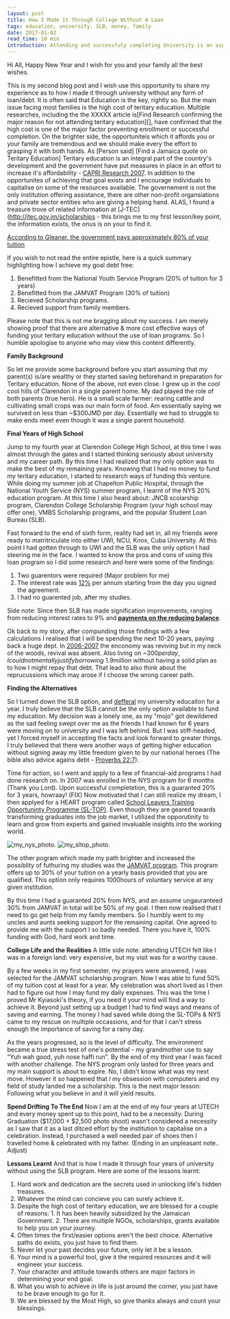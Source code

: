 ```yaml
---
layout: post
title: How I Made It Through College Without A Loan
tags: education, university, SLB, money, family
date: 2017-01-02
read_time: 10 min
introduction: Attending and successfuly completing University is an asperation of many, however the main challenge facing most families is the cost. Despite the various challenges I was able to accomplish this dream by funding my teritary educaiton without the need for a loan from the SLB. I wish to share how I manage to pull of such a difficult.
---
```


Hi All, Happy New Year and I wish for you and your family all the best wishes.

This is my second blog post and I wish use this opportunity to share my experience as to how I made it through university without any form of loan/debt. It is often said that Education is the key, rightly so. But the main issue facing most families is the high cost of teritary education. Multiple researches, including the the XXXXX article is[Find Research confirming the major reason for not attending teritary education][], have confirmed that the high cost is one of the major factor preventing enrollment or successful completion. On the brighter side, the opportuniteis which it affords you or your family are tremendous and we should make every the effort to grasping it with both hands. As [Person said] [Find a Jamaica quote on Teritary Education] Teritary education is an integral part of the country's development and the government have put measures in place in an effort to increase it's affordability - [CAPRI Research 2007](http://www.capricaribbean.com/sites/default/files/public/documents/briefing_paper/funding_tertiary_education_in_jamaica.pdf). In addition to the opportunites of achieving that goal exists and I encourage individuals to capitalise on some of the resources available. The governement is not the only institution offering assistance, there are other non-profit organsiations and private sector entities who are giving a helping hand. ALAS, I found a treasure trove of related information at [J-TEC](http://jtec.gov.jm/scholarships - this brings me to my first lesson/key point, the information exists, the onus is on your to find it. 

[According to Gleaner, the government pays approximately 80% of your tuition ](http://jamaica-gleaner.com/gleaner/20100816/lead/lead2.html)


If you wish to not read the entire epistle, here is a quick summary highlighting how I achieve my goal debt free:
1. Benefitted from the National Youth Service Program (20% of tuition for 3 years)
2. Benefitted from the JAMVAT Program (30% of tuition)
3. Recieved Scholarship programs.
4. Recieved support from family members.

Please note that this is not me bragging about my success. I am merely showing proof that there are alternative & more cost effective ways of funding your teritary education without the use of loan programs. So I humble apologise to anyone who may view this content differently.


**Family Background**

So let me provide some background before you start assuming that my parent(s) is/are wealthy or they started saving beforehand in preparation for Teritary education. None of the above, not even close. I grew up in the cool cool hills of Clarendon in a single parent home. My dad played the role of both parents (true hero). He is a small scale farmer: rearing cattle and cultivating small crops was our main form of food. Am essentially saying we survived on less than ~$300JMD per day. Essentially we had to struggle to make ends meet even though it was a single parent household.


**Final Years of High School**

Jump to my fourth year at Clarendon College High School, at this time I was almost through the gates and I started thinking seriously about university and my career path. By this time I had realized that my only option was to make the best of my remaining years. Knowing that I had no money to fund my teritary education, I started to research ways of funding this venture. While doing my summer job at Chapelton Public Hospital, through the National Youth Service (NYS) summer program, I learnt of the NYS 20% education program. At this time I also heard about: JNCB scolarship program, Clarendon College Scholarship Program (your high school may offer one), VMBS Scholarship programs, and the popular Student Loan Bureau (SLB). 

Fast forward to the end of sixth form, reality had set in, all my friends were ready to matritriculate into either UWI, NCU, Knox, Cuba University. At this point I had gotten through to UWI and the SLB was the only option I had steering me in the face. I wanted to know the pros and cons of using this loan program so I did some research and here were some of the findings:
1. Two guarentors were required (Major problem for me)
2. The interest rate was [12%](http://www.slbja.com/annualreports/SLB-Annual-Report-2011-2012.pdf) per annum starting from the day you signed the agreement.
3. I had no guarented job, after my studies.

Side note: Since then SLB has made signification improvements, ranging from reducing interest rates to 9% and [**payments on the reducing balance**](https://www.slbja.com/news.detail.aspx?DetailID=85).

Ok back to my story, after compunding those findings with a few calculations I realised that I will be spending the next 10-20 years, paying back a huge dept. In [2006-2007](http://www.caribank.org/uploads/publications-reports/economics-statistics/annual-economic-review/annual-economic-review-2006/jamaica/AER2006_Jamaica.pdf) the enconomy was reviving but in my neck of the woods, revival was absent. Also living on ~$300 per day, I could not mentally justify borrowing ~$1.9million without having a solid plan as to how I might repay that debt. That lead to also think about the reprucussions which may arose if I choose the wrong career path.

**Finding the Alternatives**

So I turned down the SLB option, and [defferal](http://www.utechjamaica.edu.jm/admissions/enrolment) my university educaiton for a year. I truly believe that the SLB cannot be the only option available to fund my education. My decision was a lonely one, as my "mojo" got dewildered as the sad feeling swept over me as the friends I had known for 6 years were moving on to university and I was left behind. But I was stiff-headed, yet I forced myself in accepting the facts and look forward to greater things. I truly believed that there were another ways of getting higher education without signing away my little freedom given to by our national heroes (The bible also advice agains debt - [Proverbs 22:7](http://biblehub.com/proverbs/22-7.htm)).

Time for action, so I went and apply to a few of financial-aid programs I had done research on. In 2007 was enrolled in the NYS program for 6 months (Thank you Lord). Upon successful completetion, this is a guaranted 20% for 3 years, howraay! (FIX) Now motivated that I can still realize my dream, I then applyed for a HEART program called [School Leavers Training Opportuninty Programme (SL-TOP)](https://www.facebook.com/HEARTTrustNTA/posts/10151039703326962). Even though they are geared towards transforming graduates into the job market, I utilized the opporutinity to learn and grow from experts and gained invaluable insights into the working world.

![my_nys_photo](/images/blog/me_at_nys_2007.jpg "Final Week at NYS Camp").
![my_sltop_photo](/images/blog/me_at_nwc_slops.jpb "Working at NWC via SL-Tops Program").


The other pogram which made my path brighter and increased the possiblity of futhuring my studies was the [JAMVAT program](http://scholarshipjamaica.com/jamvat-scholarship/). This program offers up to 30% of your tuition on a yearly basis provided that you are qualified. This option only requires 1000hours of voluntary service at any given institution. 

By this time I had a guaranted 20% from NYS, and an assume ungauranteed 30% from JAMVAT in total will be 50% of my goal. I then now realised that I need to go get help from my family members. So I humbly went to my uncles and aunts seeking support for the remaining capital. One agreed to provide me with the support I so badly needed. There you have it, 100% funding with God, hard work and time.

**College Life and the Realities**
A little side note: attending UTECH felt like I was in a foreign land: very expensive, but my visit was for a worthy cause.

By a few weeks in my first semester, my prayers were answered, I was selected for the JAMVAT scholarship program. Now I was able to fund 50% of my tuition cost at least for a year. My celebration was short lived as I then had to figure out how I may fund my daily expenses. This was the time I proved Mr Kyiasoki's theory, if you need it your mind will find a way to achieve it. Beyond just setting up a budget I had to find ways and means of saving and earning. The money I had saved while doing the SL-TOPs & NYS came to my rescue on multiple occassions, and for that I can't stress enough the importance of saving for a rainy day. 

As the years progressed, so is the level of difficulty. The environment became a true stress test of one's potential - my grandmother use to say "Yuh wah good, yuh nose haffi run". By the end of my third year I was faced with another challenge. The NYS program only lasted for three years and my main support is about to expire. No, I didn't know what was my next move. However it so happened that I my obsession with computers and my field of study landed me a scholarship. This is the next major lesson: Following what you believe in and it will yield results. 

**Spend Drifting To The End**
Now I am at the end of my four years at UTECH and every money spent up to this point, had to be a necessity. During Graduation ($17,000 + $2,500 photo shoot) wasn't considered a necessity as I saw that it as a last ditced effort by the institution to capitalise on a celebration. Instead, I purchased a well needed pair of shoes then I travelled home & celebrated with my father. (Ending in an unpleasant note.. Adjust)

**Lessons Learnt**
And that is how I made it through four years of university without using the SLB program. 
Here are some of the lessons learnt:

1. Hard work and dedication are the secrets used in unlocking life's hidden treasures.
2. Whatever the mind can concieve you can surely achieve it.
3. Despite the high cost of teritary education, we are blessed for a couple of reasons: 1. It has been heavily subsidized by the Jamaican Government. 2. There are multiple NGOs, scholarships, grants available to help you on your journey.
4. Often times the first/easier options aren't the best choice. Alternative paths do exists, you just have to find them.
5. Never let your past decides your future, only let it be a lesson.
6. Your mind is a powerful tool, give it the required resources and it will engineer your success.
7. Your character and attitude towards others are major factors in determining your end goal.
8. What you wish to achieve in life is just around the corner, you just have to be brave enough to go for it.
9. We are blessed by the Most High, so give thanks always and count your blessings.
